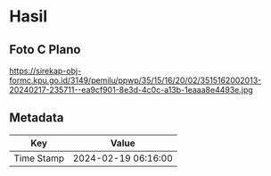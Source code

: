 # Hasil

## Foto C Plano

https://sirekap-obj-formc.kpu.go.id/3149/pemilu/ppwp/35/15/16/20/02/3515162002013-20240217-235711--ea9cf901-8e3d-4c0c-a13b-1eaaa8e4493e.jpg


## Metadata

| Key        | Value               |
| ---------- | ------------------- |
| Time Stamp | 2024-02-19 06:16:00 |



